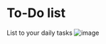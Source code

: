 # To-Do list
List to your daily tasks
![image](https://user-images.githubusercontent.com/83908626/223204937-37a49ab1-8f60-4102-b3e9-b9e5077e9694.png)

